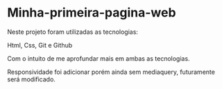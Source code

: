 ﻿# Minha-primeira-pagina-web

Neste projeto foram utilizadas as tecnologias:

Html,
Css,
Git e Github

Com o intuito de me aprofundar mais em ambas as tecnologias.

Responsividade foi adicionar porém ainda sem mediaquery, futuramente será modificado.
